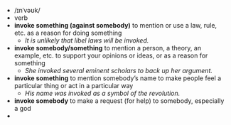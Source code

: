 - /ɪnˈvəʊk/
- verb
- **invoke something (against somebody)** to mention or use a law, rule, etc. as a reason for doing something
	- *It is unlikely that libel laws will be invoked.*
- **invoke somebody/something** to mention a person, a theory, an example, etc. to support your opinions or ideas, or as a reason for something
	- *She invoked several eminent scholars to back up her argument.*
- **invoke something** to mention somebody’s name to make people feel a particular thing or act in a particular way
	- *His name was invoked as a symbol of the revolution.*
- **invoke somebody** to make a request (for help) to somebody, especially a god
-